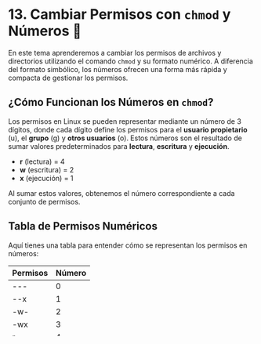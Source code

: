 # 13. Cambiar Permisos con `chmod` y Números 🔢

En este tema aprenderemos a cambiar los permisos de archivos y directorios utilizando el comando `chmod` y su formato numérico. A diferencia del formato simbólico, los números ofrecen una forma más rápida y compacta de gestionar los permisos.

## ¿Cómo Funcionan los Números en `chmod`?

Los permisos en Linux se pueden representar mediante un número de 3 dígitos, donde cada dígito define los permisos para el **usuario propietario** (u), el **grupo** (g) y **otros usuarios** (o). Estos números son el resultado de sumar valores predeterminados para **lectura**, **escritura** y **ejecución**.

- **r** (lectura) = 4
- **w** (escritura) = 2
- **x** (ejecución) = 1

Al sumar estos valores, obtenemos el número correspondiente a cada conjunto de permisos.

## Tabla de Permisos Numéricos

Aquí tienes una tabla para entender cómo se representan los permisos en números:

| Permisos | Número |
|----------|--------|
| ---      | 0      |
| --x      | 1      |
| -w-      | 2      |
| -wx      | 3      |
| r--      | 4      |
| r-x      | 5      |
| rw-      | 6      |
| rwx      | 7      |

Cada uno de los tres dígitos representa un conjunto de permisos:
- **Primer dígito**: Permisos del **usuario propietario**.
- **Segundo dígito**: Permisos del **grupo**.
- **Tercer dígito**: Permisos para **otros usuarios**.

## Ejemplos Prácticos

### Permisos Completos para el Usuario y Lectura para el Resto

Imaginemos que queremos darle al **usuario propietario** todos los permisos (lectura, escritura y ejecución), mientras que al **grupo** y a **otros usuarios** solo permisos de lectura:

```bash
[alumno@debian:~]$ chmod 744 archivo.txt
```

Esto significa:

  - 7 (rwx) para el usuario.
  - 4 (r--) para el grupo.
  - 4 (r--) para otros usuarios.

### Permisos de Escritura y Lectura para Todos

Si queremos otorgar permisos de lectura y escritura tanto al usuario como al grupo y a otros:

```bash
[alumno@debian:~]$ chmod 666 documento.txt
```

Esto establece:

  - 6 (rw-) para el usuario.
  - 6 (rw-) para el grupo.
  - 6 (rw-) para otros usuarios.

### Solo el Usuario Puede Leer y Escribir

Si queremos que solo el usuario propietario pueda leer y escribir en un archivo, y nadie más pueda acceder a él:

```bash
[alumno@debian:~]$ chmod 600 secreto.txt
```

Esto significa:

  - 6 (rw-) para el usuario.
  - 0 (---) para el grupo.
  - 0 (---) para otros usuarios.

### Permisos Completos para Todos

Si queremos que tanto el usuario propietario, el grupo, como otros usuarios puedan leer, escribir y ejecutar un archivo:

```bash
[alumno@debian:~]$ chmod 777 script.sh
```

Esto otorga:

  - 7 (rwx) para el usuario.
  - 7 (rwx) para el grupo.
  - 7 (rwx) para otros usuarios.

### Cómo Ver los Permisos Actuales

Si queremos ver los permisos actuales de un archivo o directorio, podemos usar el comando ls -l:

```bash
[alumno@debian:~]$ ls -l archivo.txt
-rwxr--r-- 1 alumno alumnos 1024 oct 18 20:00 archivo.txt
```

Este comando nos mostrará los permisos de lectura, escritura y ejecución del archivo en un formato legible.

# Conclusión

Cambiar los permisos con chmod utilizando números es una forma rápida y efectiva de gestionar quién puede hacer qué con nuestros archivos. Recordando las combinaciones de 4, 2 y 1 para cada tipo de permiso, podemos personalizar los permisos fácilmente para diferentes usuarios y grupos.





































